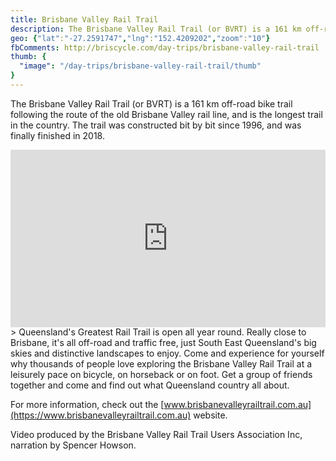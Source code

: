 ```yaml
---
title: Brisbane Valley Rail Trail
description: The Brisbane Valley Rail Trail (or BVRT) is a 161 km off-road bike trail following the route of the old Brisbane Valley rail line, and is the longest trail in the country.
geo: {"lat":"-27.2591747","lng":"152.4209202","zoom":"10"}
fbComments: http://briscycle.com/day-trips/brisbane-valley-rail-trail
thumb: {
  "image": "/day-trips/brisbane-valley-rail-trail/thumb"
}
---
```

The Brisbane Valley Rail Trail (or BVRT) is a 161 km off-road bike trail following the route of the old Brisbane Valley rail line, and is the longest trail in the country. The trail was constructed bit by bit since 1996, and was finally finished in 2018.

<div style="padding:56.25% 0 0 0;position:relative;"><iframe src="https://player.vimeo.com/video/222612967?byline=0&portrait=0" style="position:absolute;top:0;left:0;width:100%;height:100%;" frameborder="0" allow="autoplay; fullscreen" allowfullscreen></iframe></div><script src="https://player.vimeo.com/api/player.js"></script>
> Queensland's Greatest Rail Trail is open all year round. Really close to Brisbane, it's all off-road and traffic free, just South East Queensland's big skies and distinctive landscapes to enjoy. Come and experience for yourself why thousands of people love exploring the Brisbane Valley Rail Trail at a leisurely pace on bicycle, on horseback or on foot. Get a group of friends together and come and find out what Queensland country all about.

For more information, check out the [www.brisbanevalleyrailtrail.com.au](https://www.brisbanevalleyrailtrail.com.au) website.

Video produced by the Brisbane Valley Rail Trail Users Association Inc, narration by Spencer Howson.

